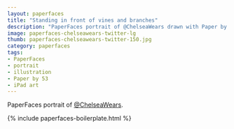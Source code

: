 ```yaml
---
layout: paperfaces
title: "Standing in front of vines and branches"
description: "PaperFaces portrait of @ChelseaWears drawn with Paper by 53 on an iPad."
image: paperfaces-chelseawears-twitter-lg
thumb: paperfaces-chelseawears-twitter-150.jpg
category: paperfaces
tags: 
- PaperFaces
- portrait
- illustration
- Paper by 53
- iPad art
---
```


PaperFaces portrait of [@ChelseaWears](http://twitter.com/ChelseaWears).

{% include paperfaces-boilerplate.html %}
